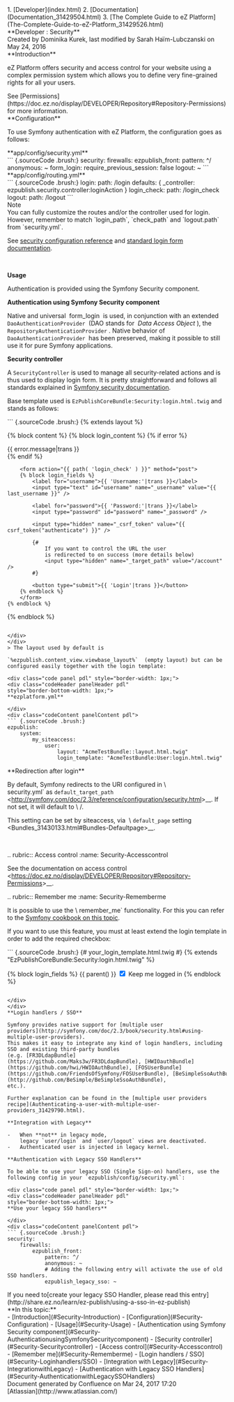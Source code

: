 <div id="page">
<div id="main" class="aui-page-panel">
<div id="main-header">
<div id="breadcrumb-section">
1.  [Developer](index.html)
2.  [Documentation](Documentation_31429504.html)
3.  [The Complete Guide to eZ
    Platform](The-Complete-Guide-to-eZ-Platform_31429526.html)

</div>
**Developer : Security**

</div>
<div id="content" class="view">
<div class="page-metadata">
Created by Dominika Kurek, last modified by Sarah Haïm-Lubczanski on May
24, 2016

</div>
<div id="main-content" class="wiki-content group">
<div class="contentLayout2">
<div class="columnLayout two-right-sidebar"
data-layout="two-right-sidebar">
<div class="cell normal" data-type="normal">
<div class="innerCell">
**Introduction**

eZ Platform offers security and access control for your website using a
complex permission system which allows you to define very fine-grained
rights for all your users.

<div
class="confluence-information-macro confluence-information-macro-information">
<div class="confluence-information-macro-body">
See
[Permissions](https://doc.ez.no/display/DEVELOPER/Repository#Repository-Permissions)
for more information.

</div>
</div>
**Configuration**

To use Symfony authentication with eZ Platform, the configuration goes
as follows:

<div class="code panel pdl" style="border-width: 1px;">
<div class="codeHeader panelHeader pdl"
style="border-bottom-width: 1px;">
**app/config/security.yml**

</div>
<div class="codeContent panelContent pdl">
``` {.sourceCode .brush:}
security:
    firewalls:
        ezpublish_front:
            pattern: ^/
            anonymous: ~
            form_login:
                require_previous_session: false
            logout: ~
```

</div>
</div>
<div class="code panel pdl" style="border-width: 1px;">
<div class="codeHeader panelHeader pdl"
style="border-bottom-width: 1px;">
**app/config/routing.yml**

</div>
<div class="codeContent panelContent pdl">
``` {.sourceCode .brush:}
login:
    path:   /login
    defaults:  { _controller: ezpublish.security.controller:loginAction }
login_check:
    path:   /login_check
logout:
    path:   /logout
```

</div>
</div>
<div
class="confluence-information-macro confluence-information-macro-information">
Note

<div class="confluence-information-macro-body">
You can fully customize the routes and/or the controller used for login.
However, remember to match `login_path`, `check_path` and `logout.path`
from `security.yml`.

See [security configuration
reference](http://symfony.com/doc/2.3/reference/configuration/security.html)
and [standard login form
documentation](http://symfony.com/doc/2.3/book/security.html#using-a-traditional-login-form).

</div>
</div>
 

**Usage**

Authentication is provided using the Symfony Security component.

**Authentication using Symfony Security component**

Native and universal 
form\_login[](http://symfony.com/doc/2.3/book/security.html#using-a-traditional-login-form)
 is used, in conjunction with an extended  `DaoAuthenticationProvider`
 (DAO stands for  *Data Access Object* ), the 
`RepositoryAuthenticationProvider` . Native behavior of 
`DaoAuthenticationProvider`  has been preserved, making it possible to
still use it for pure Symfony applications.

**Security controller**

A `SecurityController` is used to manage all security-related actions
and is thus used to display login form. It is pretty straightforward and
follows all standards explained in [Symfony security
documentation](http://symfony.com/doc/2.3/book/security.html#using-a-traditional-login-form).

Base template used is `EzPublishCoreBundle:Security:login.html.twig` and
stands as follows:

<div class="code panel pdl" style="border-width: 1px;">
<div class="codeContent panelContent pdl">
``` {.sourceCode .brush:}
{% extends layout %}

{% block content %}
    {% block login_content %}
        {% if error %}
            <div>{{ error.message|trans }}</div>
        {% endif %}

        <form action="{{ path( 'login_check' ) }}" method="post">
        {% block login_fields %}
            <label for="username">{{ 'Username:'|trans }}</label>
            <input type="text" id="username" name="_username" value="{{ last_username }}" />

            <label for="password">{{ 'Password:'|trans }}</label>
            <input type="password" id="password" name="_password" />

            <input type="hidden" name="_csrf_token" value="{{ csrf_token("authenticate") }}" />

            {#
                If you want to control the URL the user
                is redirected to on success (more details below)
                <input type="hidden" name="_target_path" value="/account" />
            #}

            <button type="submit">{{ 'Login'|trans }}</button>
        {% endblock %}
        </form>
    {% endblock %}
{% endblock %}
```

</div>
</div>
> The layout used by default is 

`%ezpublish.content_view.viewbase_layout%`  (empty layout) but can be
configured easily together with the login template:

<div class="code panel pdl" style="border-width: 1px;">
<div class="codeHeader panelHeader pdl"
style="border-bottom-width: 1px;">
**ezplatform.yml**

</div>
<div class="codeContent panelContent pdl">
``` {.sourceCode .brush:}
ezpublish:
    system:
        my_siteaccess:
            user:
                layout: "AcmeTestBundle::layout.html.twig"
                login_template: "AcmeTestBundle:User:login.html.twig"
```

</div>
</div>
**Redirection after login**

By default, Symfony redirects to the URI configured
in \\ security.yml\` as `default_target_path`
&lt;<http://symfony.com/doc/2.3/reference/configuration/security.html>&gt;\_\_.
If not set, it will default to \\ /.

This setting can be set by siteaccess,
via  \\ `default_page` setting
&lt;Bundles\_31430133.html\#Bundles-Defaultpage&gt;\_\_.

 

.. rubric:: Access control
   :name: Security-Accesscontrol

See the documentation on access control
&lt;<https://doc.ez.no/display/DEVELOPER/Repository#Repository-Permissions>&gt;\_\_.

.. rubric:: Remember me
   :name: Security-Rememberme

It is possible to use the \\ remember\_me\` functionality. For this you
can refer to the [Symfony cookbook on this
topic](http://symfony.com/doc/2.3/cookbook/security/remember_me.html).

If you want to use this feature, you must at least extend the login
template in order to add the required checkbox:

<div class="code panel pdl" style="border-width: 1px;">
<div class="codeContent panelContent pdl">
``` {.sourceCode .brush:}
{# your_login_template.html.twig #}
{% extends "EzPublishCoreBundle:Security:login.html.twig" %}

{% block login_fields %}
    {{ parent() }}
    <input type="checkbox" id="remember_me" name="_remember_me" checked />
    <label for="remember_me">Keep me logged in</label>
{% endblock %}
```

</div>
</div>
**Login handlers / SSO**

Symfony provides native support for [multiple user
providers](http://symfony.com/doc/2.3/book/security.html#using-multiple-user-providers).
This makes it easy to integrate any kind of login handlers, including
SSO and existing third-party bundles
(e.g. [FR3DLdapBundle](https://github.com/Maks3w/FR3DLdapBundle), [HWIOauthBundle](https://github.com/hwi/HWIOAuthBundle), [FOSUserBundle](https://github.com/FriendsOfSymfony/FOSUserBundle), [BeSimpleSsoAuthBundle](http://github.com/BeSimple/BeSimpleSsoAuthBundle),
etc.).

Further explanation can be found in the [multiple user providers
recipe](Authenticating-a-user-with-multiple-user-providers_31429790.html).

**Integration with Legacy**

-   When **not** in legacy mode,
    legacy `user/login` and `user/logout` views are deactivated.
-   Authenticated user is injected in legacy kernel.

**Authentication with Legacy SSO Handlers**

To be able to use your legacy SSO (Single Sign-on) handlers, use the
following config in your `ezpublish/config/security.yml`:

<div class="code panel pdl" style="border-width: 1px;">
<div class="codeHeader panelHeader pdl"
style="border-bottom-width: 1px;">
**Use your legacy SSO handlers**

</div>
<div class="codeContent panelContent pdl">
``` {.sourceCode .brush:}
security:
    firewalls:
        ezpublish_front:
            pattern: ^/
            anonymous: ~
            # Adding the following entry will activate the use of old SSO handlers.
            ezpublish_legacy_sso: ~ 
```

</div>
</div>
<div
class="confluence-information-macro confluence-information-macro-tip">
<div class="confluence-information-macro-body">
If you need to[create your legacy SSO Handler, please read this
entry](http://share.ez.no/learn/ez-publish/using-a-sso-in-ez-publish)

</div>
</div>
</div>
</div>
<div class="cell aside" data-type="aside">
<div class="innerCell">
**In this topic:**

<div class="toc-macro rbtoc1490376000778">
-   [Introduction](#Security-Introduction)
-   [Configuration](#Security-Configuration)
-   [Usage](#Security-Usage)
    -   [Authentication using Symfony Security
        component](#Security-AuthenticationusingSymfonySecuritycomponent)
        -   [Security controller](#Security-Securitycontroller)
        -   [Access control](#Security-Accesscontrol)
        -   [Remember me](#Security-Rememberme)
        -   [Login handlers / SSO](#Security-Loginhandlers/SSO)
        -   [Integration with Legacy](#Security-IntegrationwithLegacy)
    -   [Authentication with Legacy SSO
        Handlers](#Security-AuthenticationwithLegacySSOHandlers)

</div>
</div>
</div>
</div>
</div>
</div>
</div>
</div>
<div id="footer" role="contentinfo">
<div class="section footer-body">
Document generated by Confluence on Mar 24, 2017 17:20

<div id="footer-logo">
[Atlassian](http://www.atlassian.com/)

</div>
</div>
</div>
</div>

